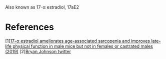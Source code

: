 Also known as 17-α estradiol, 17aE2

# References
[1][17-α estradiol ameliorates age-associated sarcopenia and improves late-life physical function in male mice but not in females or castrated males (2019)](https://pubmed.ncbi.nlm.nih.gov/30740872/)
[2][Bryan Johnson twitter](https://twitter.com/bryan_johnson/status/1651612572054089728)